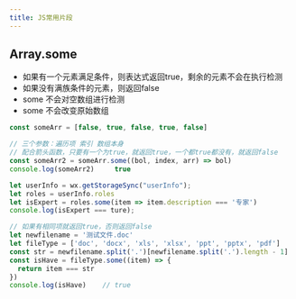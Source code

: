 ```yaml
---
title: JS常用片段
---
```


## Array.some

*   如果有一个元素满足条件，则表达式返回true，剩余的元素不会在执行检测
*   如果没有满族条件的元素，则返回false
*   some 不会对空数组进行检测
*   some 不会改变原始数组

```javascript
const someArr = [false, true, false, true, false]

// 三个参数：遍历项 索引 数组本身
// 配合箭头函数，只要有一个为true，就返回true，一个都true都没有，就返回false
const someArr2 = someArr.some((bol, index, arr) => bol)
console.log(someArr2)     true

let userInfo = wx.getStorageSync("userInfo");
let roles = userInfo.roles
let isExpert = roles.some(item => item.description === '专家')
console.log(isExpert === ture);

// 如果有相同项就返回true，否则返回false
let newfilename = '测试文件.doc'
let fileType = ['doc', 'docx', 'xls', 'xlsx', 'ppt', 'pptx', 'pdf']
const str = newfilename.split('.')[newfilename.split('.').length - 1]
const isHave = fileType.some((item) => {
  return item === str
})
console.log(isHave)    // true
```
